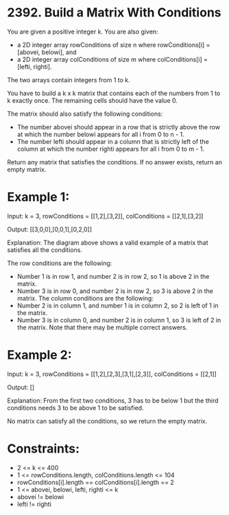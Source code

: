 # 2392. Build a Matrix With Conditions

You are given a positive integer k. You are also given:

- a 2D integer array rowConditions of size n where rowConditions[i] = [abovei, belowi], and
- a 2D integer array colConditions of size m where colConditions[i] = [lefti, righti].

The two arrays contain integers from 1 to k.

You have to build a k x k matrix that contains each of the numbers from 1 to k exactly once. The remaining cells should have the value 0.

The matrix should also satisfy the following conditions:

- The number abovei should appear in a row that is strictly above the row at which the number belowi appears for all i from 0 to n - 1.
- The number lefti should appear in a column that is strictly left of the column at which the number righti appears for all i from 0 to m - 1.

Return any matrix that satisfies the conditions. If no answer exists, return an empty matrix.

# Example 1:

Input: k = 3, rowConditions = [[1,2],[3,2]], colConditions = [[2,1],[3,2]]

Output: [[3,0,0],[0,0,1],[0,2,0]]

Explanation: The diagram above shows a valid example of a matrix that satisfies all the conditions.

The row conditions are the following:
- Number 1 is in row 1, and number 2 is in row 2, so 1 is above 2 in the matrix.
- Number 3 is in row 0, and number 2 is in row 2, so 3 is above 2 in the matrix.
The column conditions are the following:
- Number 2 is in column 1, and number 1 is in column 2, so 2 is left of 1 in the matrix.
- Number 3 is in column 0, and number 2 is in column 1, so 3 is left of 2 in the matrix.
Note that there may be multiple correct answers.

# Example 2:

Input: k = 3, rowConditions = [[1,2],[2,3],[3,1],[2,3]], colConditions = [[2,1]]

Output: []

Explanation: From the first two conditions, 3 has to be below 1 but the third conditions needs 3 to be above 1 to be satisfied.

No matrix can satisfy all the conditions, so we return the empty matrix.



# Constraints:

- 2 <= k <= 400
- 1 <= rowConditions.length, colConditions.length <= 104
- rowConditions[i].length == colConditions[i].length == 2
- 1 <= abovei, belowi, lefti, righti <= k
- abovei != belowi
- lefti != righti